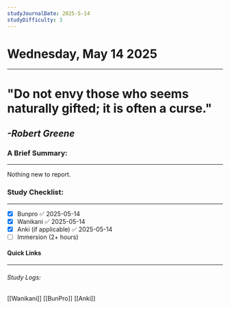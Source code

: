 ```yaml
---
studyJournalDate: 2025-5-14
studyDifficulty: 3
---
```


# Wednesday, May 14 2025
---
# "Do not envy those who seems naturally gifted; it is often a curse."

## *-Robert Greene*


### A Brief Summary:
---
Nothing new to report.

### Study Checklist:
---
- [x] Bunpro ✅ 2025-05-14
- [x] Wanikani ✅ 2025-05-14
- [x] Anki (if applicable) ✅ 2025-05-14
- [ ] Immersion (2+ hours)

#### Quick Links
---
###### Study Logs:
[[Wanikani]]
[[BunPro]]
[[Anki]]